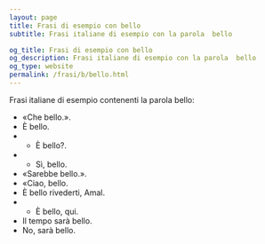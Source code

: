 ```yaml
---
layout: page
title: Frasi di esempio con bello 
subtitle: Frasi italiane di esempio con la parola  bello

og_title: Frasi di esempio con bello 
og_description: Frasi italiane di esempio con la parola  bello
og_type: website
permalink: /frasi/b/bello.html
---
```


Frasi italiane di esempio contenenti la parola bello:


- «Che bello.».
- È bello.
- - È bello?.
- - Sì, bello.
- «Sarebbe bello.».
- «Ciao, bello.
- È bello rivederti, Amal.
- - È bello, qui.
- Il tempo sarà bello.
- No, sarà bello.
